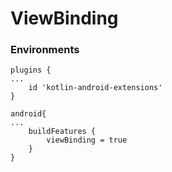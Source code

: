<h1>ViewBinding</h1>



<h3>Environments</h3>

`````ko
plugins {
...
    id 'kotlin-android-extensions'
}

android{
...
	buildFeatures {
        viewBinding = true
    }
}
`````

